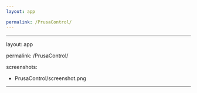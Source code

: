 ```yaml
---
layout: app

permalink: /PrusaControl/
---
```

---
layout: app

permalink: /PrusaControl/

screenshots:
  - PrusaControl/screenshot.png
---
